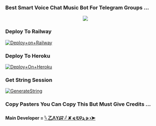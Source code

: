 ### Best Smart Voice Chat Music Bot For Telegram Groups ...


<p align="center"><a href="https://t.me/zaynxop"><img src="https://telegra.ph/file/997903336de5e2d0fe551.png"></a></p>




### Deploy To Railway

[![Deploy+on+Railway](https://railway.app/button.svg)](https://railway.app/new/template?template=https://github.com/MrAdityaXD/AdityaPlayer&envs=API_ID,API_HASH,BOT_TOKEN,STRING_SESSION)


### Deploy To Heroku

[![Deploy+On+Heroku](https://www.herokucdn.com/deploy/button.svg)](https://heroku.com/deploy?template=https://github.com/iamdivyeshh/zaynvcmusic)



### Get String Session

[![GenerateString](https://img.shields.io/badge/repl.it-generateString-yellowgreen)](https://t.me/genStr_Bot)



### Copy Pasters You Can Copy This But Must Give Credits ...

#### Main Developer = [𓆩 乙Λϒᮘ 𓆪‌‌‌‌ ✘⁪⁬⁮⁮⁮⁮ ⪨ ᎧᎮܔ ⪩ ›➤](https://t.me/zaynxop)
